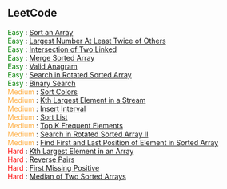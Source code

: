 ## LeetCode

<div>
  <span style="color: green">Easy</span> : <a href="https://leetcode.com/problems/sort-an-array/">Sort an Array</a><br>
  <span style="color: green">Easy</span> : <a href="https://leetcode.com/problems/largest-number-at-least-twice-of-others/">Largest Number At Least Twice of Others</a><br>
  <span style="color: green">Easy</span> : <a href="https://leetcode.com/problems/intersection-of-two-linked-lists/">Intersection of Two Linked</a><br>
  <span style="color: green">Easy</span> : <a href="https://leetcode.com/problems/merge-sorted-array/">Merge Sorted Array</a><br>
  <span style="color: green">Easy</span> : <a href="https://leetcode.com/problems/valid-anagram/">Valid Anagram</a><br>
  <span style="color: green">Easy</span> : <a href="https://leetcode.com/problems/search-in-rotated-sorted-array/">Search in Rotated Sorted Array</a><br>
  <span style="color: green">Easy</span> : <a href="https://leetcode.com/problems/binary-search/">Binary Search</a><br>
  <span style="color: #FFAE42">Medium</span> : <a href="https://leetcode.com/problems/sort-colors/">Sort Colors</a><br>
  <span style="color: #FFAE42">Medium</span> : <a href="https://leetcode.com/problems/kth-largest-element-in-a-stream/">Kth Largest Element in a Stream</a><br>
  <span style="color: #FFAE42">Medium</span> : <a href="https://leetcode.com/problems/insert-interval/">Insert Interval</a><br>
  <span style="color: #FFAE42">Medium</span> : <a href="https://leetcode.com/problems/sort-list/">Sort List</a><br>
  <span style="color: #FFAE42">Medium</span> : <a href="https://leetcode.com/problems/top-k-frequent-elements/">Top K Frequent Elements</a><br>
  <span style="color: #FFAE42">Medium</span> : <a href="https://leetcode.com/problems/search-in-rotated-sorted-array-ii/">Search in Rotated Sorted Array II</a><br>
  <span style="color: #FFAE42">Medium</span> : <a href="https://leetcode.com/problems/find-first-and-last-position-of-element-in-sorted-array/">Find First and Last Position of Element in Sorted Array</a><br>
  <span style="color: red">Hard</span> : <a href="hhttps://leetcode.com/problems/kth-largest-element-in-an-array/">Kth Largest Element in an Array</a><br>
  <span style="color: red">Hard</span> : <a href="https://leetcode.com/problems/reverse-pairs/">Reverse Pairs</a><br>
  <span style="color: red">Hard</span> : <a href="https://leetcode.com/problems/first-missing-positive/">First Missing Positive</a><br>
  <span style="color: red">Hard</span> : <a href="https://leetcode.com/problems/median-of-two-sorted-arrays/">Median of Two Sorted Arrays</a><br>  
</div>